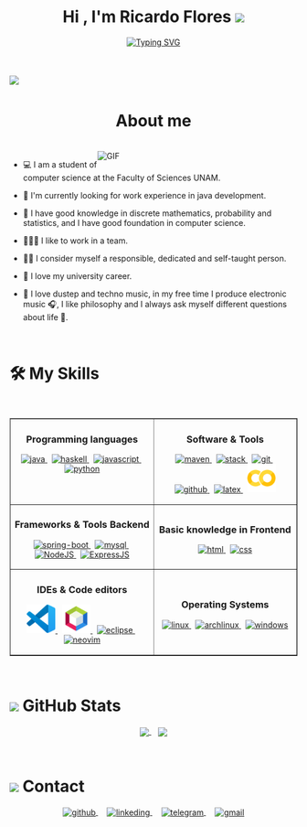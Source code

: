 <h1 align="center">Hi , I'm Ricardo Flores <img src="https://media.giphy.com/media/hvRJCLFzcasrR4ia7z/giphy.gif" width="35"></h1>

<div align="center">
    <a href="https://git.io/typing-svg"><img src="https://readme-typing-svg.demolab.com?font=Fira+Code&duration=1000&pause=500&color=4FE92E&center=true&multiline=true&width=435&height=60&lines=Computer+Science+Student;Java+Developer" alt="Typing SVG" /></a>
</div>

# <picture><img src = "https://media.giphy.com/media/l3q2XXYxkdxzjMC9G/giphy.gif" width = 150px></picture> 
<h1 align="center">About me</h1>

<br>

<img align="right" alt="GIF" width = "350" src="https://media.giphy.com/media/3o72FaZgzzFmqoNfBm/giphy.gif" />

- 💻 I am a student of computer science at the Faculty of Sciences UNAM.

- 💼 I'm currently looking for work experience in java development.

- 📕 I have good knowledge in discrete mathematics, probability and statistics, and I have good foundation in computer science.

- 👨‍👦‍👦 I like to work in a team.

- 👨‍💻 I consider myself a responsible, dedicated and self-taught person.

- 💙 I love my university career.

- 🎵 I love dustep and techno music, in my free time I produce electronic music 🎧,
  I like philosophy and I always ask myself different questions about life 🤔.

<br>

# 🛠️ My Skills

<br>

<table border="1" align="center">
  <tr>
    <td valign="top">
      <h3 align="center" >Programming languages</h3>
      <p align="center"> 
        <a href="https://www.oracle.com/java/">
          <img src="https://img.icons8.com/color/48/undefined/java-coffee-cup-logo--v1.png" alt="java" width="50" height="50"/>
        </a>
        &nbsp;
        <a href="https://www.haskell.org/">
          <img src="https://img.icons8.com/color/48/undefined/haskell.png" alt="haskell" width="50" height="50"/>
        </a>
        &nbsp;
        <a href="https://www.javascript.com/" >
          <img src="https://img.icons8.com/color/48/undefined/javascript.png" alt="javascript" width="50" height="50"/>
        </a>
        &nbsp;
        <a href="https://www.python.org" >
          <img src="https://img.icons8.com/color/48/undefined/python--v1.png" alt="python" width="50" height="50"/>
        </a>
      </p>
    </td>
    <td>
      <h3 align="center" >Software & Tools</h3>
      <p align="center">
        <a href="https://maven.apache.org/" >
          <img src="https://upload.vectorlogo.zone/logos/apache_maven/images/bf250be6-ab7f-4191-b421-8d0acb1dc6e4.svg" alt="maven" width="50" height="50"/>
        </a>
        &nbsp;
        <a href="https://docs.haskellstack.org/en/stable/" >
          <img src="https://upload.wikimedia.org/wikipedia/commons/thumb/b/be/Circle-icons-stack.svg/1200px-Circle-icons-stack.svg.png" alt="stack" width="50" height="50"/>
        </a>
        &nbsp;
        <a href="https://git-scm.com/" >
          <img src="https://img.icons8.com/color/48/undefined/git.png" alt="git" width="50" height="50"/>
        </a>
        &nbsp;
        <a href="https://github.com/" >
          <img src="https://img.icons8.com/color/48/undefined/github.png" alt="github" width="50" height="50"/>
        </a>
        &nbsp;
        <a href="https://www.latex-project.org/" >
          <img src="https://img.icons8.com/color/48/undefined/latex.png" alt="latex" width="50" height="50"/>
        </a>
        &nbsp;
        <a href="https://colab.research.google.com/?hl=es" >
          <img src="https://raw.githubusercontent.com/edent/SuperTinyIcons/master/images/svg/colaboratory.svg" alt="colab" width="50" height="50"/>
        </a>
      </p>
    </td>
  </tr>
  <tr>
    <td valign="top">
      <h3 align="center" >Frameworks & Tools Backend</h3>
      <p align="center"> 
        <a href="https://spring.io/projects/spring-boot" >
          <img src="https://www.vectorlogo.zone/logos/springio/springio-ar21.svg" alt="spring-boot" width="80" height="60"/>
        </a>
        &nbsp;
        <a href="https://www.mysql.com/products/workbench/" >
          <img src="https://img.icons8.com/color/48/undefined/mysql.png" alt="mysql" width="60" height="60"/>
        </a>
        &nbsp;
        <a href="https://nodejs.org/en" pad>
          <img src="https://img.icons8.com/color/48/undefined/nodejs.png" alt="NodeJS" width="60" height="60"/>
        </a>
        &nbsp;
        <a href="https://expressjs.com/" >
          <img src="https://www.vectorlogo.zone/logos/expressjs/expressjs-ar21.svg" alt="ExpressJS" width="70" height="60"/>
        </a>
      </p>
    </td>
    <td>
      <h3 align="center" >Basic knowledge in Frontend</h3>
      <p align="center"> 
        <a href="#" >
          <img src="https://www.vectorlogo.zone/logos/w3_html5/w3_html5-ar21.svg" alt="html" width="90" height="60"/>
        </a>
        &nbsp;
        <a href="#" >
          <img src="https://www.vectorlogo.zone/logos/w3_css/w3_css-official.svg" alt="css" width="50" height="50"/>
        </a>
      </p>
    </td>
  </tr>
  <tr>
    <td>
      <h3 align="center" >IDEs & Code editors</h3>
      <p align="center">
        <a href="https://code.visualstudio.com/" >
          <img src="https://raw.githubusercontent.com/devicons/devicon/master/icons/vscode/vscode-original.svg" alt="vscode" width="50" height="50"/>
        </a>
        &nbsp;
        <a href="https://netbeans.apache.org/download/index.html" >
          <img src="https://raw.githubusercontent.com/edent/SuperTinyIcons/master/images/svg/netbeans.svg" alt="netbeans" width="50" height="50"/>
        </a>
        &nbsp;
        <a href="https://eclipseide.org/" >
          <img src="https://www.vectorlogo.zone/logos/eclipse_che/eclipse_che-icon.svg" alt="eclipse" width="50" height="50"/>
        </a>
        &nbsp;
        <a href="https://neovim.io/" >
          <img src="https://www.vectorlogo.zone/logos/neovimio/neovimio-icon.svg" alt="neovim" width="50" height="50"/>
        </a>
      </p>
    </td>
    <td>   
      <h3 align="center" >Operating Systems</h3>
      <p align="center">
        <a href="#" >
          <img src="https://www.vectorlogo.zone/logos/linux/linux-ar21.svg" alt="linux" width="80" height="60"/>
        </a>
        &nbsp;
        <a href="https://archlinux.org/" >
          <img src="https://www.vectorlogo.zone/logos/archlinux/archlinux-ar21.svg" alt="archlinux" width="90" height="60"/>
        </a>
        &nbsp;
        <a href="#" >
          <img src="https://vectorwiki.com/images/z7N2l__windows.svg" alt="windows" width="50" height="50"/>
        </a>
      </p>
    </td>
  </tr>
</table>

<br>

# <picture><img align="center" height="60" src="https://www.vectorlogo.zone/logos/github/github-icon.svg" /></picture> GitHub Stats
<p align="center">
  <a href="https://github.com/anuraghazra/github-readme-stats">
    <img align="center" src="https://github-readme-stats.vercel.app/api?username=richardfm77&show_icons=true&theme=aura&count_private=true" />
  </a>
  &nbsp;&nbsp;
  <a href="https://github.com/anuraghazra/github-readme-stats">
    <img align="center" src="https://github-readme-stats.vercel.app/api/top-langs/?username=richardfm77&layout=compact&langs_count=10&theme=aura" />
  </a>
</p>

<br>

# <picture><img align="center" height="60" src="https://logosear.ch/images/contact.svg" /></picture> Contact

<p align="center">
  <a href="https://github.com/richardfm77">
    <img align="center" src="https://img.icons8.com/color/48/undefined/github.png" alt = "github" width="50" height="50"/>
  </a>
  &nbsp;
  &nbsp;
  <a href="#">
    <img align="center" src="https://www.vectorlogo.zone/logos/linkedin/linkedin-tile.svg" alt = "linkeding" width="50" height="50" />
  </a>
  &nbsp;
  &nbsp;
  <a href="#">
    <img align="center" src="https://www.vectorlogo.zone/logos/telegram/telegram-tile.svg" alt = "telegram" width="50" height="50" />
  </a>
  &nbsp;
  &nbsp;
  <a href="#">
    <img align="center" src="https://www.vectorlogo.zone/logos/gmail/gmail-tile.svg" alt = "gmail" width="50" height="50"/>
  </a>
</p>
